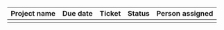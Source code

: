 | Project name | Due date | Ticket | Status | Person assigned |
| --- | --- | --- | --- | --- |
|  |  |  |  |  |